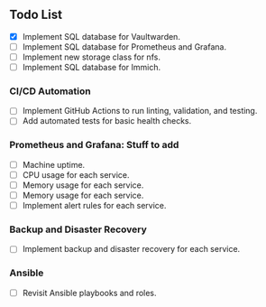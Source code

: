 ## Todo List

- [x] Implement SQL database for Vaultwarden.
- [ ] Implement SQL database for Prometheus and Grafana.
- [ ] Implement new storage class for nfs.
- [ ] Implement SQL database for Immich.

### CI/CD Automation
- [ ] Implement GitHub Actions to run linting, validation, and testing.
- [ ] Add automated tests for basic health checks.

### Prometheus and Grafana: Stuff to add
- [ ] Machine uptime.
- [ ] CPU usage for each service.
- [ ] Memory usage for each service.
- [ ] Memory usage for each service.
- [ ] Implement alert rules for each service.

### Backup and Disaster Recovery
- [ ] Implement backup and disaster recovery for each service.

### Ansible
- [ ] Revisit Ansible playbooks and roles.
